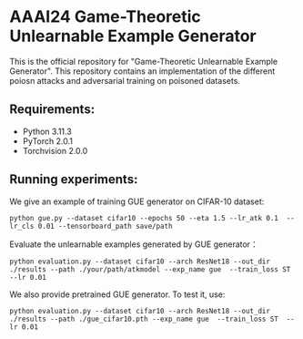 # AAAI24 Game-Theoretic Unlearnable Example Generator
This is the official repository for "Game-Theoretic Unlearnable Example Generator". This repository contains an implementation of the different poiosn attacks and adversarial training on poisoned datasets.
## Requirements:  
* Python 3.11.3
* PyTorch 2.0.1
* Torchvision 2.0.0


## Running experiments:  
We give an example of training GUE generator on CIFAR-10 dataset:
 ```
python gue.py --dataset cifar10 --epochs 50 --eta 1.5 --lr_atk 0.1  --lr_cls 0.01 --tensorboard_path save/path
 ```


Evaluate the unlearnable examples generated by GUE generator：
 ```
python evaluation.py --dataset cifar10 --arch ResNet18 --out_dir ./results --path ./your/path/atkmodel --exp_name gue  --train_loss ST  --lr 0.01
 ```

We also provide pretrained GUE generator. To test it, use:
 ```
python evaluation.py --dataset cifar10 --arch ResNet18 --out_dir ./results --path ./gue_cifar10.pth --exp_name gue  --train_loss ST  --lr 0.01
 ```
